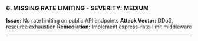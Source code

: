 ### 6. **MISSING RATE LIMITING** - SEVERITY: MEDIUM

**Issue:** No rate limiting on public API endpoints
**Attack Vector:** DDoS, resource exhaustion
**Remediation:** Implement express-rate-limit middleware

---
